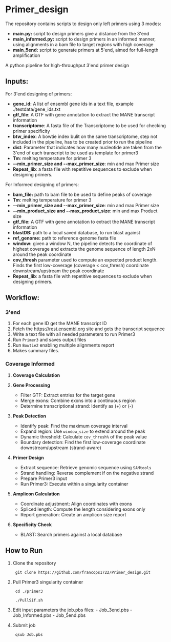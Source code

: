 # Primer_design

The repository contains scripts to design only left primers using 3 modes: 

- **main.py:** script to design primers give a distance from the 3'end
- **main_informed.py:** script to design primers in an informed manner, using alignments in a bam file to target regions with high coverage
- **main_5end:** script to generate primers at 5'end, aimed for full-length amplification   

A python pipeline for high-throughput 3'end primer design

## Inputs:

For 3'end designing of primers:

- **gene_id:** A list of ensembl gene ids in a text file, example ./testdata/gene_ids.txt
- **gtf_file**: A GTF with gene annotation to extract the MANE transcript information
- **transcriptome**: A fasta file of the Transcriptome to be used for checking primer specificity
- **btw_index**: A bowtie index bulit on the same transcriptome, step not included in the pipeline, has to be created prior to run the pipeline
- **dist**: Parameter that indicates how many nucleotide are taken from the 3'end of each transcript to be used as template for primer3
- **Tm**: melting temperature for primer 3
- **--min_primer_size and --max_primer_size**: min and max Primer size
- **Repeat_lib**: a fasta file with repetitive sequences to exclude when designing primers.

For Informed designing of primers:

- **bam_file:** path to bam file to be used to define peaks of coverage 
- **Tm**: melting temperature for primer 3
- **--min_primer_size and --max_primer_size**: min and max Primer size
- **--min_product_size and --max_product_size**: min and max Product size
- **gtf_file:** A GTF with gene annotation to extract the MANE transcript information
- **blastDB:**  path to a local saved database, to run blast against
- **ref_genome:** path to reference genome fasta file
- **window:** given a window N, the pipeline detects the coordinate of highest coverage and extracts the genome sequence of length 2xN around the peak coordinate  
- **cov_thresh** parameter used to compute an expected product length. Finds the first low-coverage (coverage < cov_thresh) coordinate downstream/upstream the peak coordinate
- **Repeat_lib**: a fasta file with repetitive sequences to exclude when designing primers.
    

## Workflow:

### 3'end

1. For each gene ID get the MANE transcript ID
2. Fetch the https://rest.ensembl.org site and gets the transcript sequence
3. Write a text file with all needed parameters to run Primer3
4. Run `Primer3` and saves output files 
5. Run `Bowtie2` enabling multiple alignments report
6. Makes summary files. 

### Coverage Informed 

1. **Coverage Calculation**
2. **Gene Processing**

   * Filter GTF: Extract entries for the target gene
   * Merge exons: Combine exons into a continuous region
   * Determine transcriptional strand: Identify as (+) or (-)

3. **Peak Detection**

   * Identify peak: Find the maximum coverage interval
   * Expand region: Use `window_size` to extend around the peak
   * Dynamic threshold: Calculate `cov_thresh%` of the peak value
   * Boundary detection: Find the first low-coverage coordinate downstream/upstream (strand-aware)

4. **Primer Design**

   * Extract sequence: Retrieve genomic sequence using `SAMtools`
   * Strand handling: Reverse complement if on the negative strand
   * Prepare Primer3 input 
   * Run Primer3: Execute within a singularity container

5. **Amplicon Calculation**

   * Coordinate adjustment: Align coordinates with exons
   * Spliced length: Compute the length considering exons only
   * Report generation: Create an amplicon size report

6. **Specificity Check**

   * BLAST: Search primers against a local database

## How to Run

1. Clone the repository

        git clone https://github.com/francops1722/Primer_design.git

2. Pull Primer3 singularity container

        cd ./primer3

        ./PullSif.sh

2. Edit input parameters the job.pbs files:
        - Job_3end.pbs
        - Job_Informed.pbs
        - Job_5end.pbs
3. Submit job

        qsub Job.pbs
